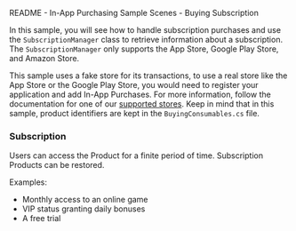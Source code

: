 README - In-App Purchasing Sample Scenes - Buying Subscription

In this sample, you will see how to handle subscription purchases and use the `SubscriptionManager` class to retrieve information about a subscription. The `SubscriptionManager` only supports the App Store, Google Play Store, and Amazon Store.


This sample uses a fake store for its transactions, to use a real store like the App Store or the Google Play Store, you would need to register your application and add In-App Purchases. For more information, follow the documentation for one of our [supported stores](https://docs.unity3d.com/Packages/com.unity.purchasing@3.1/manual/UnityIAPSettingUp.html). Keep in mind that in this sample, product identifiers are kept in the `BuyingConsumables.cs` file.

### Subscription

Users can access the Product for a finite period of time. Subscription Products can be restored.

Examples:
* Monthly access to an online game
* VIP status granting daily bonuses
* A free trial
